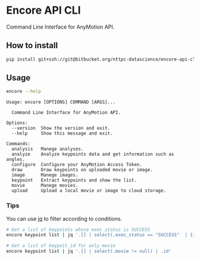 # Encore API CLI

Command Line Interface for AnyMotion API.

## How to install

``` sh
pip install git+ssh://git@bitbucket.org/nttpc-datascience/encore-api-cli.git
```

## Usage

``` sh
encore --help
```

``` text
Usage: encore [OPTIONS] COMMAND [ARGS]...

  Command Line Interface for AnyMotion API.

Options:
  --version  Show the version and exit.
  --help     Show this message and exit.

Commands:
  analysis   Manege analyses.
  analyze    Analyze keypoints data and get information such as angles.
  configure  Configure your AnyMotion Access Token.
  draw       Draw keypoints on uploaded movie or image.
  image      Manege images.
  keypoint   Extract keypoints and show the list.
  movie      Manege movies.
  upload     Upload a local movie or image to cloud storage.
```

### Tips

You can use [jq](https://stedolan.github.io/jq/) to filter according to conditions.

``` sh
# Get a list of keypoints whose exec_status is SUCCESS
encore keypoint list | jq '.[] | select(.exec_status == "SUCCESS"  | {id: .id, image: .image, movie: .movie}'

# Get a list of keypoit_id for only movie
encore keypoint list | jq '.[] | select(.movie != null) | .id'
```
